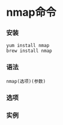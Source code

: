 # nmap命令

### 安装

```
yum install nmap
brew install nmap
```

### 语法

```
nmap(选项)(参数)
```

### 选项

### 实例



